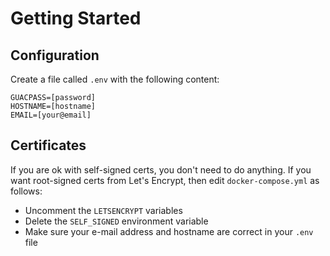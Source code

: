 # Getting Started

## Configuration

Create a file called `.env` with the following content:

```
GUACPASS=[password]
HOSTNAME=[hostname]
EMAIL=[your@email]
```

## Certificates

If you are ok with self-signed certs, you don't need to do anything. If you want root-signed certs from Let's Encrypt, then edit `docker-compose.yml` as follows:
- Uncomment the `LETSENCRYPT` variables
- Delete the `SELF_SIGNED` environment variable
- Make sure your e-mail address and hostname are correct in your `.env` file